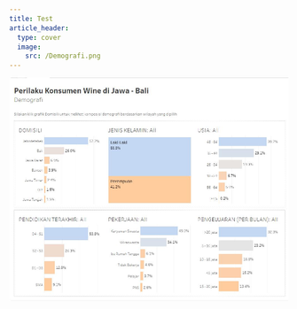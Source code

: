 ```yaml
---
title: Test
article_header:
  type: cover
  image:
    src: /Demografi.png
---
```


<img class="image image--md" src="https://raw.githubusercontent.com/vizinbali/vizinbali.github.io/master/docs/assets/images/perilaku_konsumen.JPG" />
